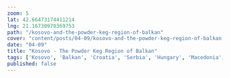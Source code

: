 ```yaml
---
zoom: 5
lat: 42.66473174411214
lng: 21.16730978369753
path: "/kosovo-and-the-powder-keg-region-of-balkan"
cover: "content/posts/04-09/kosovo-and-the-powder-keg-region-of-balkan.png"
date: "04-09"
title: "Kosovo - The Powder Keg Region of Balkan"
tags: ['Kosovo', 'Balkan', 'Croatia', 'Serbia', 'Hungary', 'Macedonia', 'Croatia', 'GeoGenetics','Spykman World']
published: false
---
```


